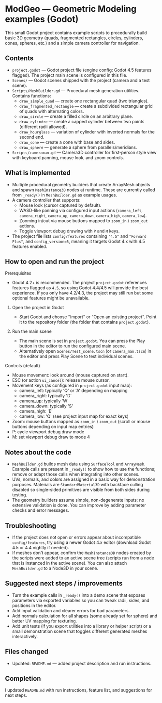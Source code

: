 
ModGeo — Geometric Modeling examples (Godot)
=============================================

This small Godot project contains example scripts to procedurally build basic 3D geometry (quads, fragmented rectangles, circles, cylinders, cones, spheres, etc.) and a simple camera controller for navigation.

Contents
--------

- `project.godot` — Godot project file (engine config: Godot 4.5 features flagged). The project main scene is configured in this file.
- `Scenes/` — Godot scenes shipped with the project (camera and a test scene).
- `Scripts/MeshBuilder.gd` — Procedural mesh generation utilities. Contains functions:
	- `draw_simple_quad` — create one rectangular quad (two triangles).
	- `draw_fragmented_rectangle` — create a subdivided rectangular grid of quads with alternating colors.
	- `draw_circle` — create a filled circle on an arbitrary plane.
	- `draw_cylindre` — create a capped cylinder between two points (different radii allowed).
	- `draw_hourglass` — variation of cylinder with inverted normals for the second end.
	- `draw_cone` — create a cone with base and sides.
	- `draw_sphere` — generate a sphere from parallels/meridians.
- `Scripts/cameraman.gd` — Camera3D controller for first-person style view with keyboard panning, mouse look, and zoom controls.

What is implemented
--------------------

- Multiple procedural geometry builders that create ArrayMesh objects and spawn `MeshInstance3D` nodes at runtime. These are currently called from `_ready()` in `MeshBuilder.gd` as example usages.
- A camera controller that supports:
	- Mouse look (cursor captured by default).
	- WASD-like panning via configured input actions (`camera_left`, `camera_right`, `camera_up`, `camera_down`, `camera_high`, `camera_low`).
	- Zooming in/out via mouse buttons mapped to `zoom_in` / `zoom_out` actions.
	- Toggle viewport debug drawing with `P` and `M` keys.
- The project file lists `config/features` containing `"4.5"` and `"Forward Plus"`, and `config_version=5`, meaning it targets Godot 4.x with 4.5 features enabled.

How to open and run the project
--------------------------------

Prerequisites

- Godot 4.2+ is recommended. The project `project.godot` references features flagged as `4.5`, so using Godot 4.4/4.5 will provide the best experience. If you only have 4.2/4.3, the project may still run but some optional features might be unavailable.

1. Open the project in Godot

	- Start Godot and choose "Import" or "Open an existing project". Point it to the repository folder (the folder that contains `project.godot`).

2. Run the main scene

	- The main scene is set in `project.godot`. You can press the Play button in the editor to run the configured main scene.
	- Alternatively open `Scenes/Test_scene.tscn` (or `camera_man.tscn`) in the editor and press Play Scene to test individual scenes.

Controls (default)

- Mouse movement: look around (mouse captured on start).
- ESC (or action `ui_cancel`): release mouse cursor.
- Movement keys (as configured in `project.godot` input map):
	- camera_left: typically 'Q' or 'A' depending on mapping
	- camera_right: typically 'D'
	- camera_up: typically 'W'
	- camera_down: typically 'S'
	- camera_high: 'E'
	- camera_low: 'Q' (see project input map for exact keys)
- Zoom: mouse buttons mapped as `zoom_in` / `zoom_out` (scroll or mouse buttons depending on input map entries)
- P: cycle viewport debug draw mode
- M: set viewport debug draw to mode 4

Notes about the code
--------------------

- `MeshBuilder.gd` builds mesh data using `SurfaceTool` and `ArrayMesh`. Example calls are present in `_ready()` to show how to use the functions; remove or adapt those calls when integrating into other scenes.
- UVs, normals, and colors are assigned in a basic way for demonstration purposes. Materials are `StandardMaterial3D` with backface culling disabled so single-sided primitives are visible from both sides during testing.
- The geometry builders assume simple, non-degenerate inputs; no extensive validation is done. You can improve by adding parameter checks and error messages.

Troubleshooting
---------------

- If the project does not open or errors appear about incompatible `config/features`, try using a newer Godot 4.x editor (download Godot 4.5 or 4.4 nightly if needed).
- If meshes don't appear, confirm the `MeshInstance3D` nodes created by the scripts were added to an active scene tree (scripts run from a node that is instanced in the active scene). You can also attach `MeshBuilder.gd` to a Node3D in your scene.

Suggested next steps / improvements
----------------------------------

- Turn the example calls in `_ready()` into a demo scene that exposes parameters via exported variables so you can tweak radii, sides, and positions in the editor.
- Add input validation and clearer errors for bad parameters.
- Add normals calculation for all shapes (some already set for sphere) and better UV mapping for texturing.
- Add unit tests (if you export utilities into a library or helper script) or a small demonstration scene that toggles different generated meshes interactively.

Files changed
-------------

- Updated: `README.md` — added project description and run instructions.

Completion
----------

I updated `README.md` with run instructions, feature list, and suggestions for next steps.
